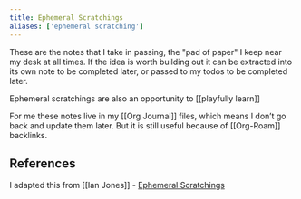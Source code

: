 ```yaml
---
title: Ephemeral Scratchings
aliases: ['ephemeral scratching']
---
```


These are the notes that I take in passing, the "pad of paper" I keep near my desk at all times. If the idea is worth building out it can be extracted into its own note to be completed later, or passed to my todos to be completed later.

Ephemeral scratchings are also an opportunity to [[playfully learn]]

For me these notes live in my [[Org Journal]] files, which means I don&rsquo;t go back and update them later. But it is still useful because of [[Org-Roam]] backlinks.


## References

I adapted this from [[Ian Jones]] - [Ephemeral Scratchings](https://www.ianjones.us/ephemeral-scratchings)

